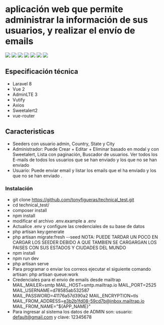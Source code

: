 ## <h1>  aplicación web que permite administrar la información de sus usuarios, y realizar el envío de emails </h1>



<img src="https://user-images.githubusercontent.com/37219277/146828188-b808db39-7637-4fcd-8029-99b8f8d8d640.png" style="max-width: 100%;">

<img src="https://user-images.githubusercontent.com/37219277/148391786-3b9b3904-0a1f-479e-a181-b6e043859826.png" style="max-width: 100%;">

<img src="https://user-images.githubusercontent.com/37219277/148392124-e29cd42c-ea29-46b7-85e9-ba370a2bfab7.png" style="max-width: 100%;">

<img src="https://user-images.githubusercontent.com/37219277/148392734-92cda92d-a9d3-40b5-ae2c-20992ab1ff11.png" style="max-width: 100%;">



<img src="https://user-images.githubusercontent.com/37219277/148393279-f4c56126-f528-41a7-8dd6-f00a500b9905.png" style="max-width: 100%;">



<img src="https://user-images.githubusercontent.com/37219277/148393794-210ee878-9c2b-4013-8fbf-0757b2b6a7f6.png" style="max-width: 100%;">



<img src="https://user-images.githubusercontent.com/37219277/148395494-7d8dd3ae-a2e3-4a88-9b0f-ae2531745a2c.png" style="max-width: 100%;">



## Especificación técnica

* Laravel 8
* Vue 2
* AdminLTE 3 
* Vutify
* Axios
* Sweetalert2
* vue-router


## Caracteristicas

* Seeders con usuario admin, Country, State y City
* Administrador: Puede Crear + Editar + Eliminar basado en modal y con Sweetalert, Lista con paginación, Buscador de usuarios. Ver todos los E-mails de todos los usuarios que se han enviado y los que no se han enviado
* Usuario: Puede enviar email y listar los emails que el ha enviado y los que no se han enviado
.

### Instalación

* git clone https://github.com/tonyfigueras/technical_test.git
* cd technical_test/
* composer install
* npm install
* modificar el archivo .env.example a .env
* Actualice .env y configure las credenciales de su base de datos
* php artisan key:generate
* php artisan migrate:fresh --seed NOTA: PUEDE TARDAR UN POCO EN CARGAR LOS SEEDER DEBIDO A QUE TAMBIEN SE CARGARGAN LOS PAISES CON SUS ESTADOS Y CIUDADES DEL MUNDO
* npm install
* npm run dev
* php artisan serve
* Para programar o enviar los correos ejecutar el siguiente comando artisan: php artisan queue:work
* Credenciales para el envio de emails desde mailtrap
MAIL_MAILER=smtp
MAIL_HOST=smtp.mailtrap.io
MAIL_PORT=2525
MAIL_USERNAME=d78585ab532587
MAIL_PASSWORD=41176a57d390a2
MAIL_ENCRYPTION=tls
MAIL_FROM_ADDRESS=e3b2b1fd08-59cd7b@inbox.mailtrap.io
MAIL_FROM_NAME="${APP_NAME}"
* Para ingresar al sistema los datos de ADMIN son:  usuario: default@gmail.com y clave: 12345678
